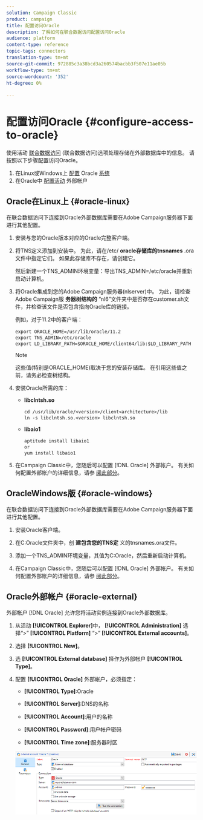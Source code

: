 ```yaml
---
solution: Campaign Classic
product: campaign
title: 配置访问Oracle
description: 了解如何在联合数据访问配置访问Oracle
audience: platform
content-type: reference
topic-tags: connectors
translation-type: tm+mt
source-git-commit: 972885c3a38bcd3a260574bacbb3f507e11ae05b
workflow-type: tm+mt
source-wordcount: '352'
ht-degree: 0%

---
```



# 配置访问Oracle {#configure-access-to-oracle}

使用活动 [联合数据访问](../../installation/using/about-fda.md) (联合数据访问)选项处理存储在外部数据库中的信息。 请按照以下步骤配置访问Oracle。

1. 在Linux或Windows上 [配置](#oracle-linux) Oracle [系统](#azure-windows)
1. 在Oracle中 [配置活动](#oracle-external) 外部帐户

## Oracle在Linux上 {#oracle-linux}

在联合数据访问下连接到Oracle外部数据库需要在Adobe Campaign服务器下面进行其他配置。

1. 安装与您的Oracle版本对应的Oracle完整客户端。
1. 将TNS定义添加到安装中。 为此，请在/etc/ **oracle存储库的tnsnames** .ora文件中指定它们。 如果此存储库不存在，请创建它。

   然后新建一个TNS_ADMIN环境变量：导出TNS_ADMIN=/etc/oracle并重新启动计算机。

1. 将Oracle集成到您的Adobe Campaign服务器(nlserver)中。 为此，请检查Adobe Campaign服 **务器树结构的** “nl6”文件夹中是否存在customer.sh文件，并检查该文件是否包含指向Oracle库的链接。

   例如，对于11.2中的客户端：

   ```
   export ORACLE_HOME=/usr/lib/oracle/11.2
   export TNS_ADMIN=/etc/oracle
   export LD_LIBRARY_PATH=$ORACLE_HOME/client64/lib:$LD_LIBRARY_PATH
   ```

   >[!NOTE]
   >
   >这些值(特别是ORACLE_HOME)取决于您的安装存储库。 在引用这些值之前，请务必检查树结构。

1. 安装Oracle所需的库：

   * **libclntsh.so**

      ```
      cd /usr/lib/oracle/<version>/client<architecture>/lib
      ln -s libclntsh.so.<version> libclntsh.so
      ```

   * **libaio1**

      ```
      aptitude install libaio1
      or
      yum install libaio1
      ```

1. 在Campaign Classic中，您随后可以配置 [!DNL Oracle] 外部帐户。 有关如何配置外部帐户的详细信息，请参 [阅此部分](#oracle-external)。

## OracleWindows版 {#oracle-windows}

在联合数据访问下连接到Oracle外部数据库需要在Adobe Campaign服务器下面进行其他配置。

1. 安装Oracle客户端。

1. 在C:Oracle文件夹中，创 **建包含您的TNS定** 义的tnsnames.ora文件。

1. 添加一个TNS_ADMIN环境变量，其值为C:Oracle，然后重新启动计算机。

1. 在Campaign Classic中，您随后可以配置 [!DNL Oracle] 外部帐户。 有关如何配置外部帐户的详细信息，请参 [阅此部分](#oracle-external)。

## Oracle外部帐户 {#oracle-external}

外部帐户 [!DNL Oracle] 允许您将活动实例连接到Oracle外部数据库。

1. 从活动 **[!UICONTROL Explorer]**&#x200B;中， **[!UICONTROL Administration]** 选择“>” **[!UICONTROL Platform]** “>” **[!UICONTROL External accounts]**。

1. 选择 **[!UICONTROL New]**。

1. 选 **[!UICONTROL External database]** 择作为外部帐户 **[!UICONTROL Type]**。

1. 配置 **[!UICONTROL Oracle]** 外部帐户，必须指定：

   * **[!UICONTROL Type]**:Oracle

   * **[!UICONTROL Server]**:DNS的名称

   * **[!UICONTROL Account]**:用户的名称

   * **[!UICONTROL Password]**:用户帐户密码

   * **[!UICONTROL Time zone]**:服务器时区

   ![](assets/oracle_config.png)

